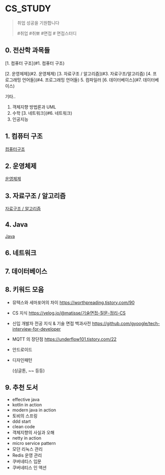 # CS_STUDY

> 취업 성공을 기원합니다
>
> #취업 #취뽀 #면접 # 면접스터디



## 0. 전산학 과목들

[1. 컴퓨터 구조](#1. 컴퓨터 구조)

[2. 운영체제](#2. 운영체제)
[3. 자료구조 / 알고리즘](#3. 자료구조/알고리즘)
[4. 프로그래밍 언어들](#4. 프로그래밍 언어들)
5. 컴파일러
[6. 데이터베이스](#7. 데이터베이스)



기타..

1. 객체지향 방법론과 UML
2. 수학
[3. 네트워크](#6. 네트워크)
4. 인공지능





## 1. 컴퓨터 구조

[컴퓨터구조](https://www.notion.so/2741dff954574f629cc9efc6d5b800f8)



## 2. 운영체제

[운영체제](https://www.notion.so/b59b59a9631048c2bdadf08e85fb6126)



## 3. 자료구조 / 알고리즘

[자료구조 / 알고리즘](https://www.notion.so/af45cda350ed4672901542e9fefa813f)



## 4. Java

[Java](https://www.notion.so/Java-5d730005441143a693e34b82e4066676)



## 6. 네트워크



## 7. 데이터베이스



## 8. 키워드 모음

- 뮤텍스와 세마포어의 차이 https://worthpreading.tistory.com/90

- CS 지식 https://velog.io/@matisse/기술면접-질문-정리-CS

- 신입 개발자 전공 지식 & 기술 면접 백과사전 https://github.com/gyoogle/tech-interview-for-developer

- MQTT 의 장단점 https://underflow101.tistory.com/22

- 안드로이드

- 디자인패턴

  (싱글톤, ~~ 등등)

  

## 9. 추천 도서

- effective java
- kotlin in action
- modern java in action
- 토비의 스프링
- ddd start
- clean code
- 객체지향의 사실과 오해
- netty in action
- micro service pattern
- 모던 리눅스 관리
- Redis 운영 관리
- 쿠버네티스 입문
- 쿠버네티스 인 액션